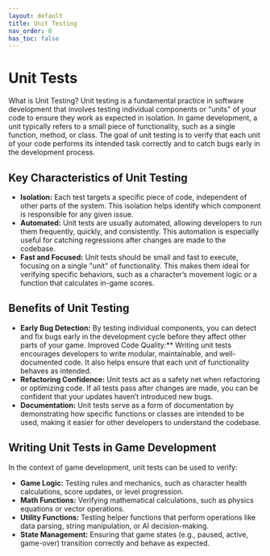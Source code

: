 ```yaml
---
layout: default
title: Unit Testing
nav_order: 0
has_toc: false
---
```


# Unit Tests

What is Unit Testing?
Unit testing is a fundamental practice in software development that involves testing individual components or "units" of your code to ensure they work
as expected in isolation. In game development, a unit typically refers to a small piece of functionality, such as a single function, method, or class.
The goal of unit testing is to verify that each unit of your code performs its intended task correctly and to catch bugs early in the development process.

## Key Characteristics of Unit Testing

* **Isolation:** Each test targets a specific piece of code, independent of other parts of the system.
  This isolation helps identify which component is responsible for any given issue.
* **Automated:** Unit tests are usually automated, allowing developers to run them frequently, quickly, and consistently.
  This automation is especially useful for catching regressions after changes are made to the codebase.
* **Fast and Focused:** Unit tests should be small and fast to execute, focusing on a single "unit" of functionality.
  This makes them ideal for verifying specific behaviors, such as a character’s movement logic or a function that calculates in-game scores.

## Benefits of Unit Testing

* **Early Bug Detection:** By testing individual components, you can detect and fix bugs early in the development cycle before they affect
  other parts of your game.
  Improved Code Quality:** Writing unit tests encourages developers to write modular, maintainable, and well-documented code.
  It also helps ensure that each unit of functionality behaves as intended.
* **Refactoring Confidence:** Unit tests act as a safety net when refactoring or optimizing code.
  If all tests pass after changes are made, you can be confident that your updates haven’t introduced new bugs.
* **Documentation:** Unit tests serve as a form of documentation by demonstrating how specific functions or classes are intended to be used,
  making it easier for other developers to understand the codebase.

## Writing Unit Tests in Game Development

In the context of game development, unit tests can be used to verify:

* **Game Logic:** Testing rules and mechanics, such as character health calculations, score updates, or level progression.
* **Math Functions:** Verifying mathematical calculations, such as physics equations or vector operations.
* **Utility Functions:** Testing helper functions that perform operations like data parsing, string manipulation, or AI decision-making.
* **State Management:** Ensuring that game states (e.g., paused, active, game-over) transition correctly and behave as expected.
